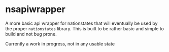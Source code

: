 # nsapiwrapper

A more basic api wrapper for nationstates that will eventually be used by the proper `nationstates` library. This is built to be rather basic and simple to build and not bug prone.

Currently a work in progress, not in any usable state
